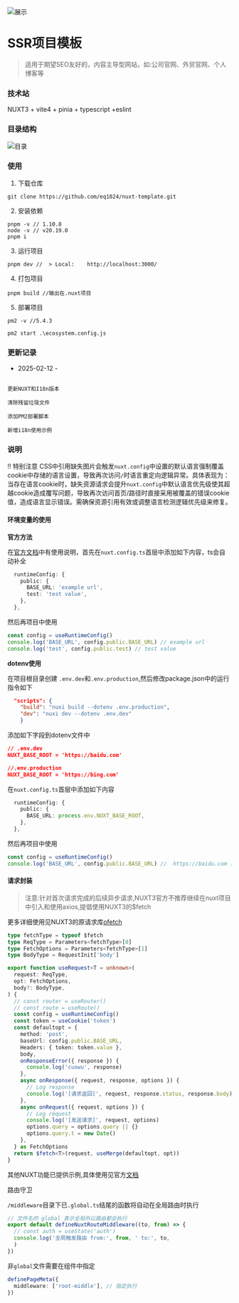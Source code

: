![展示](https://pic-1300230199.cos.ap-guangzhou.myqcloud.com/NewPic/%E5%BE%AE%E4%BF%A1%E6%88%AA%E5%9B%BE_20230508175551.png)
# SSR项目模板
> 适用于期望SEO友好的，内容主导型网站，如:公司官网、外贸官网、个人博客等
### 技术站
NUXT3 + vite4 + pinia + typescript +eslint

### 目录结构

![目录](https://pic-1300230199.cos.ap-guangzhou.myqcloud.com/2023/202304231052644.png)

### 使用

1. 下载仓库

```shell
git clone https://github.com/eq1024/nuxt-template.git
```

2. 安装依赖

```shell
pnpm -v // 1.10.8
node -v	// v20.19.0
pnpm i
```

3. 运行项目

```shell
pnpm dev //  > Local:    http://localhost:3000/
```

4. 打包项目

```shell
pnpm build //输出在.nuxt项目
```

5. 部署项目

```shell
pm2 -v //5.4.3

pm2 start .\ecosystem.config.js

```

### 更新记录
- 2025-02-12 -
```

更新NUXT和I18n版本

清除残留垃圾文件

添加PM2部署脚本

新增i18n使用示例

```

### 说明
!! 特别注意
CSS中引用缺失图片会触发`nuxt.config`中设置的默认语言强制覆盖cookie中存储的语言设置，导致再次访问`/`时语言重定向逻辑异常。具体表现为：当存在语言cookie时，缺失资源请求会提升`nuxt.config`中默认语言优先级使其超越cookie造成覆写问题，导致再次访问首页/路径时直接采用被覆盖的错误cookie值，造成语言显示错误。需确保资源引用有效或调整语言检测逻辑优先级来修复。

#### 环境变量的使用

**官方方法**

在[官方文档](https://nuxt.com.cn/docs/migration/runtime-config#runtime-config)中有使用说明，首先在`nuxt.config.ts`首层中添加如下内容，ts会自动补全

```ts
  runtimeConfig: {
    public: {
      BASE_URL: 'example url',
      test: 'test value',
    },
  },
```

然后再项目中使用

```ts
const config = useRuntimeConfig()
console.log('BASE_URL', config.public.BASE_URL) // example url
console.log('test', config.public.test) // test value
```

**dotenv使用**

在项目根目录创建 `.env.dev`和`.env.production`,然后修改package.json中的运行指令如下

```json
  "scripts": {
    "build": "nuxi build --dotenv .env.production",
    "dev": "nuxi dev --dotenv .env.dev"
  	}
```

添加如下字段到dotenv文件中

```json
// .env.dev
NUXT_BASE_ROOT = 'https://baidu.com'

//.env.production
NUXT_BASE_ROOT = 'https://bing.com'
```

在`nuxt.config.ts`首层中添加如下内容

```ts
  runtimeConfig: {
    public: {
      BASE_URL: process.env.NUXT_BASE_ROOT,
    },
  },
```

然后再项目中使用

```ts
const config = useRuntimeConfig()
console.log('BASE_URL', config.public.BASE_URL) //  https://baidu.com 或 https://bing.com
```

#### 请求封装

> 注意:针对首次请求完成的后续异步请求,NUXT3官方不推荐继续在nuxt项目中引入和使用axios,提倡使用NUXT3的$fetch

更多详细使用见NUXT3的原请求库[ofetch](https://github.com/unjs/ofetch)

```ts
type fetchType = typeof $fetch
type ReqType = Parameters<fetchType>[0]
type FetchOptions = Parameters<fetchType>[1]
type BodyType = RequestInit['body']

export function useRequest<T = unknown>(
  request: ReqType,
  opt: FetchOptions,
  body?: BodyType,
) {
  // const router = useRouter()
  // const route = useRoute()
  const config = useRuntimeConfig()
  const token = useCookie('token')
  const defaultopt = {
    method: 'post',
    baseUrl: config.public.BASE_URL,
    Headers: { token: token.value },
    body,
    onResponseError({ response }) {
      console.log('cuowu', response)
    },
    async onResponse({ request, response, options }) {
      // Log response
      console.log('[请求返回]', request, response.status, response.body)
    },
    async onRequest({ request, options }) {
      // Log request
      console.log('[发送请求]', request, options)
      options.query = options.query || {}
      options.query.t = new Date()
    },
  } as FetchOptions
  return $fetch<T>(request, useMerge(defaultopt, opt))
}
```

其他NUXT功能已提供示例,具体使用见官方[文档](https://nuxt.com/)

路由守卫

`/middleware`目录下已`.global.ts`结尾的函数将自动在全局路由时执行

```ts
// 文件名的 global 表示全局所以路由都会执行
export default defineNuxtRouteMiddleware((to, from) => {
  // const auth = useState('auth')
  console.log('全局触发路由 from:', from, ' to:', to,
  )
})
```

非`global`文件需要在组件中指定

```ts
definePageMeta({
  middleware: ['root-middle'], // 指定执行
})
```
